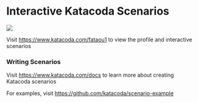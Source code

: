 # Interactive Katacoda Scenarios

[![](http://shields.katacoda.com/katacoda/fataou1/count.svg)](https://www.katacoda.com/fataou1 "Get your profile on Katacoda.com")

Visit https://www.katacoda.com/fataou1 to view the profile and interactive scenarios

### Writing Scenarios
Visit https://www.katacoda.com/docs to learn more about creating Katacoda scenarios

For examples, visit https://github.com/katacoda/scenario-example
